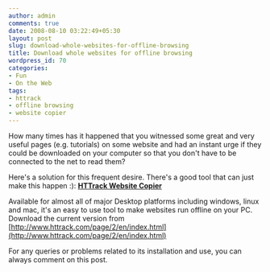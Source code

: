 ```yaml
---
author: admin
comments: true
date: 2008-08-10 03:22:49+05:30
layout: post
slug: download-whole-websites-for-offline-browsing
title: Download whole websites for offline browsing
wordpress_id: 70
categories:
- Fun
- On the Web
tags:
- httrack
- offline browsing
- website copier
---
```




How many times has it happened that you witnessed some great and very useful pages (e.g. tutorials) on some website and had an instant urge if they could be downloaded on your computer so that you don't have to be connected to the net to read them?

Here's a solution for this frequent desire. There's a good tool that can just make this happen :):
[**HTTrack Website Copier**](http://www.httrack.com/)

Available for almost all of major Desktop platforms including windows, linux and mac, it's an easy to use tool to make websites run offline on your PC. Download the current version from [http://www.httrack.com/page/2/en/index.html](http://www.httrack.com/page/2/en/index.html)

For any queries or problems related to its installation and use, you can always comment on this post.
